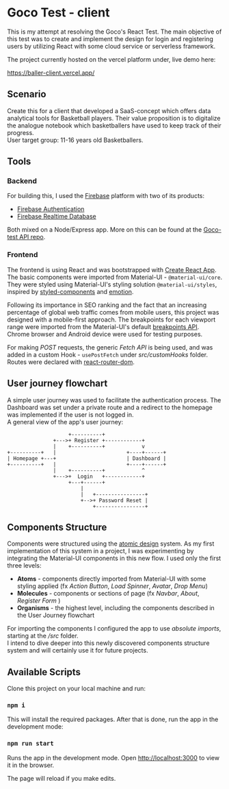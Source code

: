 # Goco Test - client
This is my attempt at resolving the Goco's React Test. The main objective of this test was to create and implement the design for login and registering users by utilizing React with some cloud service or serverless framework.

The project currently hosted on the vercel platform under, live demo here:

https://baller-client.vercel.app/

## Scenario
Create this for a client that developed a SaaS-concept which offers data
analytical tools for Basketball players. Their value proposition is to digitalize the analogue notebook which basketballers have
used to keep track of their progress.\
User target group: 11-16 years old Basketballers.

## Tools

### Backend
For building this, I used the [Firebase](https://firebase.google.com/) platform with two of its products:
- [Firebase Authentication](https://firebase.google.com/docs/auth)
- [Firebase Realtime Database](https://firebase.google.com/docs/database)

Both mixed on a Node/Express app. More on this can be found at the [Goco-test API repo](https://github.com/DariusPirvulescu/goco-test-api).

### Frontend
The frontend is using React and was bootstrapped with [Create React App](https://github.com/facebook/create-react-app). \
The basic components were imported from Material-UI - `@material-ui/core`. They were styled using Material-UI's styling solution `@material-ui/styles`, inspired by [styled-components](https://styled-components.com/) and [emotion](https://emotion.sh/docs/introduction).

Following its importance in SEO ranking and the fact that an increasing percentage of global web traffic comes from mobile users,  this project was designed with a mobile-first approach. The breakpoints for each viewport range were imported from the Material-UI's default [breakpoints API](https://material-ui.com/customization/breakpoints/).\
Chrome browser and Android device were used for testing purposes. 

For making *POST* requests, the generic *Fetch API* is being used, and was added in a custom Hook - `usePostFetch`  under *src/customHooks* folder.\
Routes were declared with [react-router-dom](https://www.npmjs.com/package/react-router-dom). 

## User journey flowchart
A simple user journey was used to facilitate the authentication process. The Dashboard was set under a private route and a redirect to the homepage was implemented if the user is not logged in. \
A general view of the app's user journey:

```
                    +----------+
               +--->+ Register +------------+
               |    +----------+            v
+----------+   |                       +----+------+
| Homepage +---+                       | Dashboard | 
+----------+   |                       +----+------+
               |    +----------+            ^
               +--->+  Login   +------------+
                    +---+------+
                        |
                        |   +----------------+
                        +-->+ Password Reset |
                            +----------------+
```

## Components Structure
Components were structured using the [atomic design](https://bradfrost.com/blog/post/atomic-web-design/) system. 
As my first implementation of this system in a project, I was experimenting by integrating the Material-UI components in this new flow. I used only the first three levels:
- **Atoms** - components directly imported from Material-UI with some styling applied (fx *Action Button*, *Load Spinner*, *Avatar*, *Drop Menu*)
- **Molecules** - components or sections of page (fx *Navbar*, *About*, *Register Form* )
- **Organisms** - the highest level, including the components described in the User Journey flowchart

For importing the components I configured the app to use *absolute imports*, starting at the */src* folder.\
I intend to dive deeper into this newly discovered components structure system and will certainly use it for future projects.

## Available Scripts
Clone this project on your local machine and run:

### `npm i`

This will install the required packages. 
After that is done, run the app in the development mode:

### `npm run start`

Runs the app in the development mode.
Open [http://localhost:3000](http://localhost:3000) to view it in the browser.

The page will reload if you make edits.
